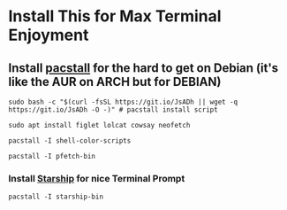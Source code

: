 # Install This for Max Terminal Enjoyment
## Install [pacstall](https://github.com/pacstall/pacstall#installing) for the hard to get on Debian (it's like the AUR on ARCH but for DEBIAN)
```
sudo bash -c "$(curl -fsSL https://git.io/JsADh || wget -q https://git.io/JsADh -O -)" # pacstall install script
```
```
sudo apt install figlet lolcat cowsay neofetch
```
```
pacstall -I shell-color-scripts
```
```
pacstall -I pfetch-bin
```
### Install [Starship](https://starship.rs/) for nice Terminal Prompt
```
pacstall -I starship-bin  
```

